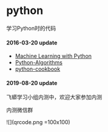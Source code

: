python
======
学习Python时的代码





#### 2016-03-20 update 

- [Machine Learning with Python](https://github.com/xxg1413/MachineLearning)  
- [Python-Algorithms](https://github.com/xxg1413/Python-Algorithms)
- [python-cookbook](https://github.com/xxg1413/python-cookbook)


#### 2019-08-20 update

飞蟒学习小组内测中，欢迎大家参加内测

内测微信群

![](qrcode.png =100x100)
